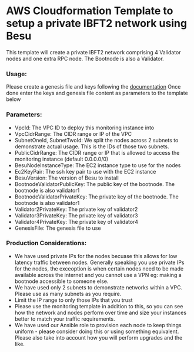 # AWS Cloudformation Template to setup a private IBFT2 network using Besu

This template will create a private IBFT2 network comprising 4 Validator nodes and one extra RPC node. The Bootnode is also a Validator.

### Usage:
Please create a genesis file and keys following the [documentation](https://besu.hyperledger.org/en/stable/Tutorials/Private-Network/Create-IBFT-Network/)
Once done enter the keys and genesis file content as parameters to the template below

### Parameters:
- VpcId: The VPC ID to deploy this monitoring instance into
- VpcCidrRange: The CIDR range or IP of the VPC
- SubnetOneId, SubnetTwoId: We split the nodes across 2 subnets to demonstrate actual usage. This is the IDs of those two subnets.
- PublicCidrRange: The CIDR range or IP that is allowed to access the monitoring instance (default 0.0.0.0/0)
- BesuNodeInstanceType: The EC2 instance type to use for the nodes
- Ec2KeyPair:  The ssh key pair to use with the EC2 instance
- BesuVersion: The version of Besu to install
- BootnodeValidatorPublicKey: The public key of the bootnode. The bootnode is also validator1
- BootnodeValidatorPrivateKey: The private key of the bootnode. The bootnode is also validator1
- Validator2PrivateKey: The private key of validator2
- Validator3PrivateKey: The private key of validator3
- Validator4PrivateKey: The private key of validator4
- GenesisFile: The genesis file to use
   
    
### Production Considerations:
- We have used private IPs for the nodes becuase this allows for low latency traffic between nodes. Generally speaking you use private IPs for the nodes, the exceoption is when certain nodes need to be made available across the internet and you cannot use a VPN eg: making a bootnode accessible to someone else.
- We have used only 2 subnets to demonstrate networks within a VPC. Please use as many subnets as you require.
- Limit the IP range to only those IPs that you trust
- Please use the monitoring template in addition to this, so you can see how the network and nodes perform over time and size your instances better to match your traffic requirements.
- We have used our Ansible role to provision each node to keep things uniform - please consider doing this or using something equivalent. Please also take into account how you will perform upgrades and the like.